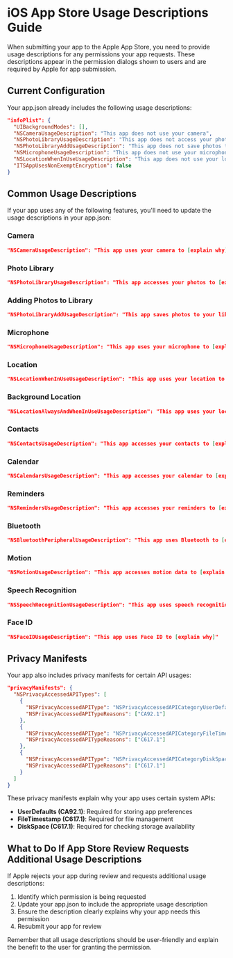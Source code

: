 # iOS App Store Usage Descriptions Guide

When submitting your app to the Apple App Store, you need to provide usage descriptions for any permissions your app requests. These descriptions appear in the permission dialogs shown to users and are required by Apple for app submission.

## Current Configuration

Your app.json already includes the following usage descriptions:

```json
"infoPlist": {
  "UIBackgroundModes": [],
  "NSCameraUsageDescription": "This app does not use your camera",
  "NSPhotoLibraryUsageDescription": "This app does not access your photos",
  "NSPhotoLibraryAddUsageDescription": "This app does not save photos to your library",
  "NSMicrophoneUsageDescription": "This app does not use your microphone",
  "NSLocationWhenInUseUsageDescription": "This app does not use your location",
  "ITSAppUsesNonExemptEncryption": false
}
```

## Common Usage Descriptions

If your app uses any of the following features, you'll need to update the usage descriptions in your app.json:

### Camera

```json
"NSCameraUsageDescription": "This app uses your camera to [explain why]"
```

### Photo Library

```json
"NSPhotoLibraryUsageDescription": "This app accesses your photos to [explain why]"
```

### Adding Photos to Library

```json
"NSPhotoLibraryAddUsageDescription": "This app saves photos to your library to [explain why]"
```

### Microphone

```json
"NSMicrophoneUsageDescription": "This app uses your microphone to [explain why]"
```

### Location

```json
"NSLocationWhenInUseUsageDescription": "This app uses your location to [explain why]"
```

### Background Location

```json
"NSLocationAlwaysAndWhenInUseUsageDescription": "This app uses your location in the background to [explain why]"
```

### Contacts

```json
"NSContactsUsageDescription": "This app accesses your contacts to [explain why]"
```

### Calendar

```json
"NSCalendarsUsageDescription": "This app accesses your calendar to [explain why]"
```

### Reminders

```json
"NSRemindersUsageDescription": "This app accesses your reminders to [explain why]"
```

### Bluetooth

```json
"NSBluetoothPeripheralUsageDescription": "This app uses Bluetooth to [explain why]"
```

### Motion

```json
"NSMotionUsageDescription": "This app accesses motion data to [explain why]"
```

### Speech Recognition

```json
"NSSpeechRecognitionUsageDescription": "This app uses speech recognition to [explain why]"
```

### Face ID

```json
"NSFaceIDUsageDescription": "This app uses Face ID to [explain why]"
```

## Privacy Manifests

Your app also includes privacy manifests for certain API usages:

```json
"privacyManifests": {
  "NSPrivacyAccessedAPITypes": [
    {
      "NSPrivacyAccessedAPIType": "NSPrivacyAccessedAPICategoryUserDefaults",
      "NSPrivacyAccessedAPITypeReasons": ["CA92.1"]
    },
    {
      "NSPrivacyAccessedAPIType": "NSPrivacyAccessedAPICategoryFileTimestamp",
      "NSPrivacyAccessedAPITypeReasons": ["C617.1"]
    },
    {
      "NSPrivacyAccessedAPIType": "NSPrivacyAccessedAPICategoryDiskSpace",
      "NSPrivacyAccessedAPITypeReasons": ["C617.1"]
    }
  ]
}
```

These privacy manifests explain why your app uses certain system APIs:

- **UserDefaults (CA92.1)**: Required for storing app preferences
- **FileTimestamp (C617.1)**: Required for file management
- **DiskSpace (C617.1)**: Required for checking storage availability

## What to Do If App Store Review Requests Additional Usage Descriptions

If Apple rejects your app during review and requests additional usage descriptions:

1. Identify which permission is being requested
2. Update your app.json to include the appropriate usage description
3. Ensure the description clearly explains why your app needs this permission
4. Resubmit your app for review

Remember that all usage descriptions should be user-friendly and explain the benefit to the user for granting the permission.
